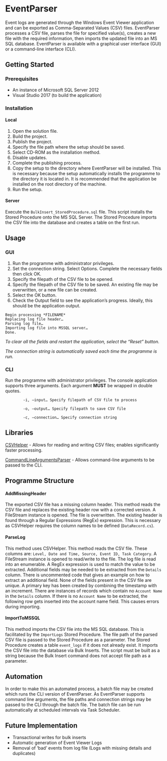 # EventParser

Event logs are generated through the Windows Event Viewer application and can be exported as Comma-Separated Values (CSV) files.
EventParser processes a CSV file, parses the file for specified value(s), creates a new file with the required information, then imports the updated file into an MS SQL database.
EventParser is available with a graphical user interface (GUI) or a command-line interface (CLI).





## Getting Started
###  Prerequisites
* An instance of Microsoft SQL Server 2012
* Visual Studio 2017 (to build the application)

### Installation
#### Local
1. Open the solution file.
2. Build the project.
3. Publish the project.
4. Specify the file path where the setup should be saved.
5. Select CD-ROM as the installation method.
6. Disable updates.
7. Complete the publishing process.
8. Copy the setup to the directory where EventParser will be installed. This is necessary because the setup automatically installs the programme to the directory it is located in. It is recommended that the application be installed on the root directory of the machine.
9. Run the setup.

#### Server
Execute the `BulkInsert_StoredProcedure.sql` file. This script installs the Stored Procedure onto the MS SQL Server. 
The Stored Procedure imports the CSV file into the database and creates a table on the first run.


## Usage
### GUI
1. Run the programme with administrator privileges.
2. Set the connection string. Select Options. Complete the necessary fields then click OK.
3. Specify the filepath of the CSV file to be opened.
4. Specify the filepath of the CSV file to be saved. An existing file may be overwritten, or a new file can be created.
5. Select the OK button.
6. Check the Output field to see the application’s progress. Ideally, this should be the application output.
```
Begin processing *FILENAME*
Replacing log file header…
Parsing log file…
Importing log file into MSSQL server…
Done.
```

_To clear all the fields and restart the application, select the “Reset” button._

_The connection string is automatically saved each time the programme is run._




### CLI
Run the programme with administrator privileges. The console application supports three arguments. Each argument **MUST** be wrapped in double quotes. 

```
        -i, —input… Specify filepath of CSV file to process

        -o, —output… Specify filepath to save CSV file

        -c, —connection… Specify connection string
```


## Libraries
[CSVHelper](https://www.nuget.org/packages/CsvHelper/) - Allows for reading and writing CSV files; enables significantly faster processing.

[CommandLineArgumentsParser](https://www.nuget.org/packages/CommandLineArgumentsParser/) - Allows command-line arguments to be passed to the CLI.



## Programme Structure
#### AddMissingHeader
The exported CSV file has a missing column header. This method reads the CSV file and replaces the existing header row with a corrected version. A FileStream instance is opened. The file is overwritten. The existing header is found through a Regular Expressions (RegEx) expression. This is necessary as CSVHelper requires the column names to be defined (`DataRecord.cs`).

#### ParseLog
This method uses CSVHelper. This method reads the CSV file. These columns are: `Level, Date and Time, Source, Event ID, Task Category`. A FileStream instance is opened to read/write to the file. The log file is read into an enumerable. A RegEx expression is used to match the value to be extracted. 
Additional fields may be needed to be extracted from the `Details` column. There is uncommented code that gives an example on how to extract an additional field. 
None of the fields present in the CSV file are unique. A primary key has been created by combining the timestamp with an increment. 
There are instances of records which contain no `Account Name` in the `Details` column. If there is no `Account Name` to be extracted, the following row gets inserted into the account name field. This causes errors during importing. 
#### ImportToMSSQL
This method imports the CSV file into the MS SQL database. This is facilitated by the `ImportLogs` Stored Procedure. The file path of the parsed CSV file is passed to the Stored Procedure as a parameter. 
The Stored Procedure creates a table `event_logs` if it does not already exist. It imports the CSV file into the database via Bulk Inserts. The script must be built as a string because the Bulk Insert command does not accept file path as a parameter. 



## Automation
In order to make this an automated process, a batch file may be created which runs the CLI version of EventParser. As EventParser supports command line arguments, the file paths and connection strings may be passed to the CLI through the batch file.
The batch file can be run automatically at scheduled intervals via Task Scheduler.



## Future Implementation
- Transactional writes for bulk inserts
- Automatic generation of Event Viewer Logs
- Removal of ‘bad’ events from log file (Logs with missing details and duplicates) 





